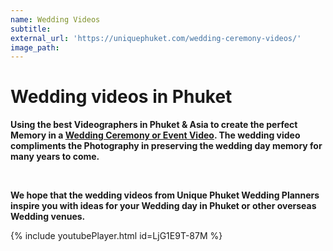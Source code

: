 ```yaml
---
name: Wedding Videos
subtitle:
external_url: 'https://uniquephuket.com/wedding-ceremony-videos/'
image_path:
---
```


# Wedding videos in Phuket

**Using the best Videographers in Phuket & Asia to create the perfect Memory in a&nbsp;[Wedding Ceremony or Event Video](https://uniquephuket.com/wedding-ceremony-videos/). The wedding video compliments the Photography in preserving the wedding day memory for many years to come.**

&nbsp;

**We hope that the wedding videos from Unique Phuket Wedding Planners inspire you with ideas for your Wedding day in Phuket or other overseas Wedding venues.**

{% include youtubePlayer.html id=LjG1E9T-87M %}